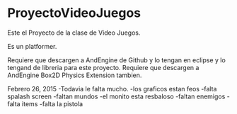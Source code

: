 # ProyectoVideoJuegos
Este el Proyecto de la clase de Video Juegos.

Es un platformer. 

Requiere que descargen a AndEngine de Github y lo tengan en eclipse y lo tengand de libreria para este proyecto.
Requiere que descargen a AndEngine Box2D Physics Extension tambien.


Febrero 26, 2015
-Todavia le falta mucho.
-los graficos estan feos
-falta spalash screen
-faltan mundos
-el monito esta resbaloso
-faltan enemigos
-falta items
-falta la pistola



